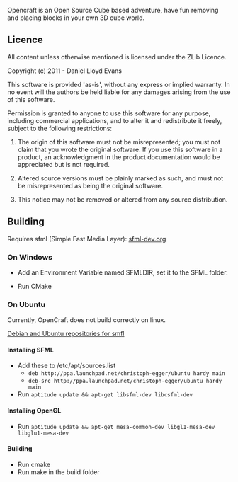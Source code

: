 Opencraft is an Open Source Cube based adventure, have fun removing and placing blocks in your own 3D cube world.

Licence
-------

All content unless otherwise mentioned is licensed under the ZLib Licence.

Copyright (c) 2011 - Daniel Lloyd Evans

This software is provided 'as-is', without any express or implied
warranty. In no event will the authors be held liable for any damages
arising from the use of this software.

Permission is granted to anyone to use this software for any purpose,
including commercial applications, and to alter it and redistribute it
freely, subject to the following restrictions:

   1. The origin of this software must not be misrepresented; you must not
   claim that you wrote the original software. If you use this software
   in a product, an acknowledgment in the product documentation would be
   appreciated but is not required.

   2. Altered source versions must be plainly marked as such, and must not be
   misrepresented as being the original software.

   3. This notice may not be removed or altered from any source
   distribution.

Building
--------

Requires sfml (Simple Fast Media Layer): [sfml-dev.org](http://www.sfml-dev.org/)

### On Windows

+ Add an Environment Variable named SFMLDIR, set it to the SFML folder.

+ Run CMake

### On Ubuntu

Currently, OpenCraft does not build correctly on linux.

[Debian and Ubuntu repositories for smfl](http://www.sfml-dev.org/wiki/en/tutorials/getdebpackage)

#### Installing SFML

+ Add these to /etc/apt/sources.list
  - `deb http://ppa.launchpad.net/christoph-egger/ubuntu hardy main`
  - `deb-src http://ppa.launchpad.net/christoph-egger/ubuntu hardy main`
+ Run `aptitude update && apt-get libsfml-dev libcsfml-dev`

#### Installing OpenGL

+ Run `aptitude update && apt-get mesa-common-dev libgl1-mesa-dev libglu1-mesa-dev`

#### Building

+ Run cmake
+ Run make in the build folder
